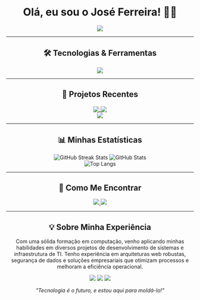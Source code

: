 <h1 align="center">Olá, eu sou o José Ferreira! 👋✨</h1>

<p align="center">
  <img src="https://readme-typing-svg.herokuapp.com?color=%2336BCF7&size=25&center=true&vCenter=true&width=700&lines=Engenheiro+de+Computação+%7C+Matemático;Especialista+em+Segurança+da+Informação;Desenvolvedor+Fullstack+%7C+Django+%7C+Python;Profundo+Conhecimento+em+Sistemas+e+Infraestrutura" />
</p>

---

<h2 align="center">🛠 Tecnologias & Ferramentas</h2>

<p align="center">
  <img src="https://skillicons.dev/icons?i=python,django,php,js,css,html,java,mysql,linux,docker,nginx,github,git" />
</p>

---

<h2 align="center">🚀 Projetos Recentes</h2>

<div align="center">
  <a href="https://github.com/josejfs/sistema-de-agendamentos">
    <img align="center" src="https://github-readme-stats.vercel.app/api/pin/?username=josejfs&repo=sistema-de-agendamentos&theme=radical" />
  </a>
  <a href="https://github.com/josejfs/ai-driver-assistant">
    <img align="center" src="https://github-readme-stats.vercel.app/api/pin/?username=josejfs&repo=ai-driver-assistant&theme=radical" />
  </a>
</div>

<div align="center">
  <a href="https://github.com/josejfs/montanha-russa">
    <img align="center" src="https://github-readme-stats.vercel.app/api/pin/?username=josejfs&repo=montanha-russa&theme=radical" />
  </a>
</div>

---

<h2 align="center">📊 Minhas Estatísticas</h2>

<div align="center">
  <img src="https://github-readme-streak-stats.herokuapp.com?user=josejfs&theme=radical&hide_border=true" alt="GitHub Streak Stats">
  <img src="https://github-readme-stats.vercel.app/api?username=josejfs&show_icons=true&theme=radical&hide_border=true" alt="GitHub Stats">
</div>

<div align="center">
  <img src="https://github-readme-stats.vercel.app/api/top-langs/?username=josejfs&layout=compact&theme=radical&hide_border=true" alt="Top Langs">
</div>

---

<h2 align="center">💬 Como Me Encontrar</h2>

<p align="center">
  <a href="https://www.linkedin.com/in/jos%C3%A9-ferreira-9a659a242/" target="_blank">
    <img src="https://img.shields.io/badge/-LinkedIn-333333?style=for-the-badge&logo=linkedin" />
  </a>
  <a href="https://api.whatsapp.com/send?phone=+5588993693516&text=Ol%C3%A1%20José%20Ferreira!%20Vim%20do%20seu%20perfil%20GitHub." target="_blank">
    <img src="https://img.shields.io/badge/-WhatsApp-333333?style=for-the-badge&logo=whatsapp"  />
  </a>
</p>

---

<h2 align="center">💡 Sobre Minha Experiência</h2>

<p align="center">Com uma sólida formação em computação, venho aplicando minhas habilidades em diversos projetos de desenvolvimento de sistemas e infraestrutura de TI. Tenho experiência em arquiteturas web robustas, segurança de dados e soluções empresariais que otimizam processos e melhoram a eficiência operacional.</p>

<p align="center">
  <img src="https://forthebadge.com/images/badges/built-with-love.svg" />
  <img src="https://forthebadge.com/images/badges/made-with-python.svg" />
  <img src="https://forthebadge.com/images/badges/powered-by-coffee.svg" />
</p>

<p align="center">
  <em>"Tecnologia é o futuro, e estou aqui para moldá-lo!"</em>
</p>
